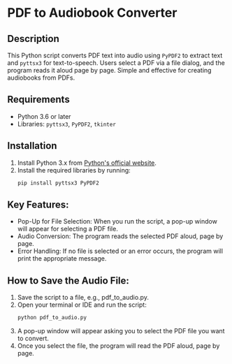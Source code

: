 # PDF to Audiobook Converter

## Description
This Python script converts PDF text into audio using `PyPDF2` to extract text and `pyttsx3` for text-to-speech. Users select a PDF via a file dialog, and the program reads it aloud page by page. Simple and effective for creating audiobooks from PDFs.

## Requirements
- Python 3.6 or later
- Libraries: `pyttsx3`, `PyPDF2`, `tkinter`

## Installation
1. Install Python 3.x from [Python's official website](https://www.python.org/).
2. Install the required libraries by running:
   ```bash
   pip install pyttsx3 PyPDF2
   
## Key Features:
- Pop-Up for File Selection: When you run the script, a pop-up window will appear for selecting a PDF file.
- Audio Conversion: The program reads the selected PDF aloud, page by page.
- Error Handling: If no file is selected or an error occurs, the program will print the appropriate message.

## How to Save the Audio File:
1. Save the script to a file, e.g., pdf_to_audio.py.
2. Open your terminal or IDE and run the script:
   ```bash
   python pdf_to_audio.py
   ```
3. A pop-up window will appear asking you to select the PDF file you want to convert.
4. Once you select the file, the program will read the PDF aloud, page by page.


